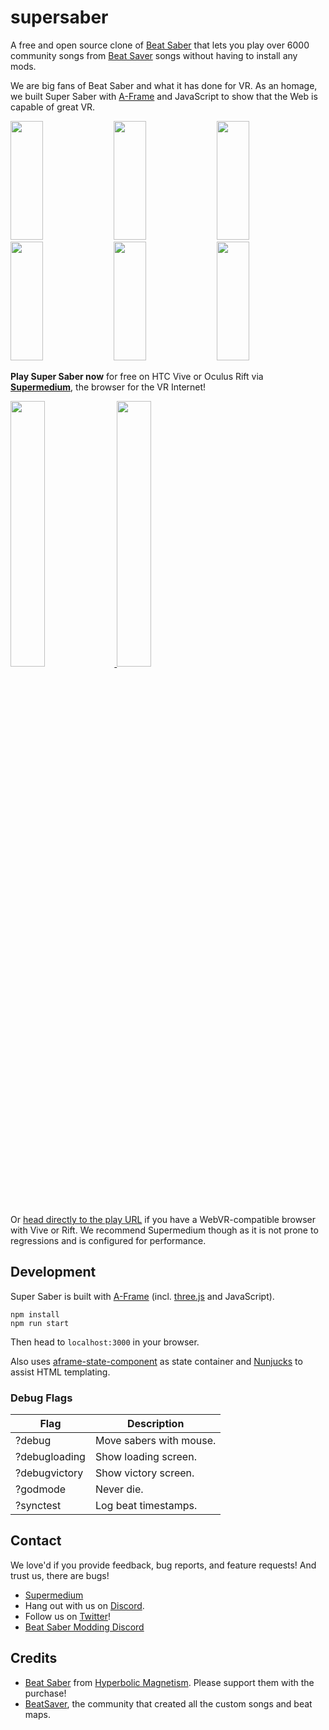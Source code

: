 # supersaber

A free and open source clone of [Beat Saber](https://beatsaber.com) that lets
you play over 6000 community songs from [Beat Saver](https://beatsaver.com/)
songs without having to install any mods.

We are big fans of Beat Saber and what it has done for VR. As an homage, we
built Super Saber with [A-Frame](https://aframe.io) and JavaScript to show that
the Web is capable of great VR.

<span><img src="https://user-images.githubusercontent.com/674727/49785956-0cefa400-fcd7-11e8-9320-d272ce5b41b7.jpg" height="190" width="32%"></span>
<span><img src="https://user-images.githubusercontent.com/674727/49785957-0cefa400-fcd7-11e8-94b2-7dd9abf9db9d.jpg" height="190" width="32%"></span>
<span><img src="https://user-images.githubusercontent.com/674727/49785958-0cefa400-fcd7-11e8-9fdb-c2ae754a0519.jpg" height="190" width="32%"></span>
<span><img src="https://user-images.githubusercontent.com/674727/49785959-0eb96780-fcd7-11e8-9b13-9e0ca704063f.png" height="190" width="32%"></span>
<span><img src="https://user-images.githubusercontent.com/674727/49786046-4cb68b80-fcd7-11e8-8e3c-4701c435fae0.jpg" height="190" width="32%"></span>
<span><img src="https://user-images.githubusercontent.com/674727/49786049-52ac6c80-fcd7-11e8-8805-0adc76606aaf.jpg" height="190" width="32%"></span>

**Play Super Saber now** for free on HTC Vive or Oculus Rift via
**[Supermedium](https://supermedium.com)**, the browser for the VR Internet!

<a href="https://store.steampowered.com/app/803010/Supermedium/">
  <img src="https://user-images.githubusercontent.com/674727/48661907-84ab1580-ea2e-11e8-844a-63a111cccd13.png" width="33%">
</a>
<a href="https://www.oculus.com/experiences/rift/1629560483789871/">
  <img src="https://user-images.githubusercontent.com/674727/48661906-84127f00-ea2e-11e8-8cd9-6b98cf05eb85.png" width="33%">
</a>

Or [head directly to the play
URL](https://supermedium.com/supersaber/play.html) if you have a
WebVR-compatible browser with Vive or Rift. We recommend Supermedium though as
it is not prone to regressions and is configured for performance.

## Development

Super Saber is built with [A-Frame](https://aframe.io) (incl.
[three.js](https://threejs.org) and JavaScript).

```
npm install
npm run start
```

Then head to `localhost:3000` in your browser.

Also uses
[aframe-state-component](https://www.npmjs.com/package/aframe-state-component)
as state container and [Nunjucks](https://mozilla.github.io/nunjucks/) to
assist HTML templating.

### Debug Flags

| Flag          | Description             |
|---------------|-------------------------|
| ?debug        | Move sabers with mouse. |
| ?debugloading | Show loading screen.    |
| ?debugvictory | Show victory screen.    |
| ?godmode      | Never die.              |
| ?synctest     | Log beat timestamps.    |

## Contact

We love'd if you provide feedback, bug reports, and feature requests! And trust
us, there are bugs!

- [Supermedium](https://supermedium.com)
- Hang out with us on [Discord](https://supermedium.com/discord/).
- Follow us on [Twitter](https://twitter.com/supermediumvr)!
- [Beat Saber Modding Discord](https://discordapp.com/invite/6JcXMq3)

## Credits

- [Beat Saber](https://beatsaber.com) from [Hyperbolic Magnetism](http://www.hyperbolicmagnetism.com/). Please support them with the purchase!
- [BeatSaver](https://beatsaver.com), the community that created all the custom songs and beat maps.
